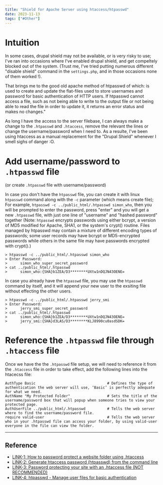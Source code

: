 ```yaml
---
title: "Shield for Apache Server using htaccess/htpasswd"
date: 2023-11-13
tags: ["#Other"]
---
```



# Intuition
In some cases, drupal shield may not be available, or is very risky to use; I've ran into occasions where I've enabled drupal shield, and get compeltely blocked out of the system. (Trust me, I've tried putting numerous different "disable shield" command in the `settings.php`, and in those occasions none of them worked !).

That brings me to the good old apache method of htpasswd of which: is used to create and update the flat-files used to store usernames and password for basic authentication of HTTP users. If htpasswd cannot access a file, such as not being able to write to the output file or not being able to read the file in order to update it, it returns an error status and makes no changes."

As long I have the access to the server filebase, I can always make a change to the `.htpasswd` and `.htaccess`, remove the relevant the lines or change the username/password when I need to. As a resulte, I've been using htaccess as a manual replacement for the "Drupal Shield" whenever I smell sighs of danger :O.


# Add username/password to `.htpasswd` file
(or create `.htpasswd` file with username/password)

In case you don't have the `htpasswd` file, you can create it with linux `htpasswd` command along with the `-c` parameter (which means create file); For example, `htpasswd -c ../public_html/.htpasswd simon_who`, then you will be prompted to enter the password, press "enter" and you will get a new `.htpasswd` file, with just one line of "username" and "hashed password" together (Note: `htpasswd` encrypts passwords using either bcrypt, a version of MD5 modified for Apache, SHA1, or the system's crypt() routine. Files managed by htpasswd may contain a mixture of different encoding types of passwords; some user records may have bcrypt or MD5-encrypted passwords while others in the same file may have passwords encrypted with crypt().)

```
> htpasswd -c ../public_html/.htpasswd simon_who
> Enter Password:
>      simon_who_super_secret_password
> cat ../public_html/.htpasswd
>      simon_who:{SHA}b1ZEA/D3********UXtw1nDQJN43OENE=
```

In case you already have the `htpasswd` file, you may use the `htpasswd` command by itself, and it will append your new user to the exsiting file without effecting the other users.

```
> htpasswd -c ../public_html/.htpasswd jerry_smi
> Enter Password:
>      jerry_smi_super_secret_password
> cat ../public_html/.htpasswd
>      simon_who:{SHA}b1ZEA/D3********UXtw1nDQJN43OENE=
>      jerry_smi:{SHA}d3LAS/D3********KLJ8990cu0asdSDK=

```

# Reference the `.htpasswd` file through `.htaccess` file
Once we have the the `.htpasswd` file setup, we will need to reference it from the `.htaccess` file in order to take effect, add the following lines into the htacecss file:
```
AuthType Basic                                 # Defines the type of authentication the web server will use, ‘Basic’ is perfectly adequate for what we need.
AuthName "My Protected Folder"                 # Sets the title of the username/password box that will popup when someone tries to view your protected page.
AuthUserFile ../public_html/.htpasswd          # Tells the web server where to find the username/password file.
require valid-user                             # Tells the web server who in your .htpasswd file can access your folder, by using valid-user everyone in the file can view the folder.
```

----

## Reference
- [LINK-1: How to password protect a website folder using .htaccess](https://www.lcn.com/support/articles/how-to-password-protect-a-folder-on-your-website-with-htaccess/)
- [LINK-2: Generate htaccess password (htpasswd) from the command line](https://docs.gaslamp.media/generate-htaccess-password-htpasswd-from-the-command-line/)
- [LINK-3: Password protecting your site with an .htaccess file (NOT RECOMMENDED)](https://help.dreamhost.com/hc/en-us/articles/216363187-Password-protecting-your-site-with-an-htaccess-file)
- [LINK-4: htpasswd - Manage user files for basic authentication](https://httpd.apache.org/docs/2.4/programs/htpasswd.html)